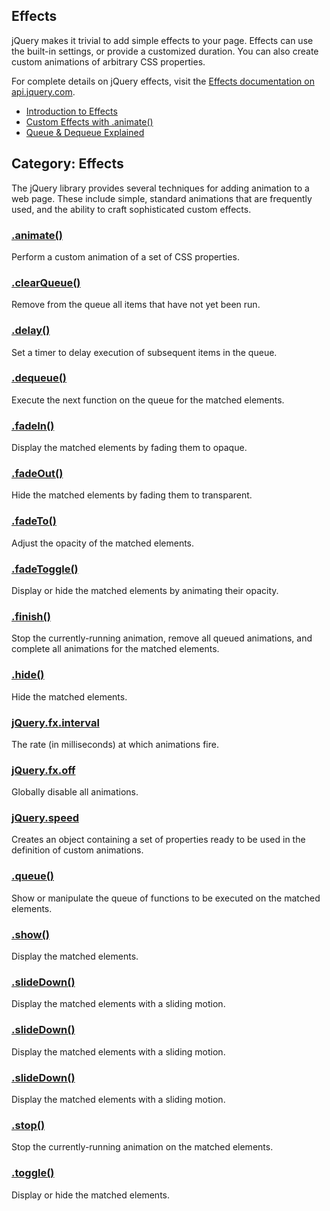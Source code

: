 ## **Effects**

jQuery makes it trivial to add simple effects to your page. Effects can use the built-in settings, or provide a customized duration. You can also create custom animations of arbitrary CSS properties.

For complete details on jQuery effects, visit the [Effects documentation on api.jquery.com](http://api.jquery.com/category/effects/).

* [Introduction to Effects](http://learn.jquery.com/effects/intro-to-effects/)
* [Custom Effects with .animate\(\)](http://learn.jquery.com/effects/custom-effects/)
* [Queue & Dequeue Explained](http://learn.jquery.com/effects/queue-and-dequeue-explained/)

## **Category: Effects**

The jQuery library provides several techniques for adding animation to a web page. These include simple, standard animations that are frequently used, and the ability to craft sophisticated custom effects.

### [**.animate\(\)**](http://api.jquery.com/animate/ "Permalink to .animate()")

Perform a custom animation of a set of CSS properties.

### [**.clearQueue\(\)**](http://api.jquery.com/clearQueue/ "Permalink to .clearQueue()")

Remove from the queue all items that have not yet been run.

### **[.delay\(\)](http://api.jquery.com/delay/ "Permalink to .delay()")**

Set a timer to delay execution of subsequent items in the queue.

### [**.dequeue\(\)**](http://api.jquery.com/dequeue/ "Permalink to .dequeue()")

Execute the next function on the queue for the matched elements.

### [**.fadeIn\(\)**](http://api.jquery.com/fadeIn/ "Permalink to .fadeIn()")

Display the matched elements by fading them to opaque.

### [**.fadeOut\(\)**](http://api.jquery.com/fadeOut/ "Permalink to .fadeOut()")

Hide the matched elements by fading them to transparent.

### [**.fadeTo\(\)**](http://api.jquery.com/fadeTo/ "Permalink to .fadeTo()")

Adjust the opacity of the matched elements.

### [**.fadeToggle\(\)**](http://api.jquery.com/fadeToggle/ "Permalink to .fadeToggle()")

Display or hide the matched elements by animating their opacity.

### [**.finish\(\)**](http://api.jquery.com/finish/ "Permalink to .finish()")

Stop the currently-running animation, remove all queued animations, and complete all animations for the matched elements.

### [**.hide\(\)**](http://api.jquery.com/hide/ "Permalink to .hide()")

Hide the matched elements.

### **[jQuery.fx.interval](http://api.jquery.com/jQuery.fx.interval/ "Permalink to jQuery.fx.interval")**

The rate \(in milliseconds\) at which animations fire.

### **[jQuery.fx.off](http://api.jquery.com/jQuery.fx.off/ "Permalink to jQuery.fx.off")**

Globally disable all animations.

### [**jQuery.speed**](http://api.jquery.com/jQuery.speed/ "Permalink to jQuery.speed")

Creates an object containing a set of properties ready to be used in the definition of custom animations.

### [**.queue\(\)**](http://api.jquery.com/queue/ "Permalink to .queue()")

Show or manipulate the queue of functions to be executed on the matched elements.

### **[.show\(\)](http://api.jquery.com/show/ "Permalink to .show()")**

Display the matched elements.

### **[.slideDown\(\)](http://api.jquery.com/slideDown/ "Permalink to .slideDown()")**

Display the matched elements with a sliding motion.

### **[.slideDown\(\)](http://api.jquery.com/slideDown/ "Permalink to .slideDown()")**

Display the matched elements with a sliding motion.

### [**.slideDown\(\)**](http://api.jquery.com/slideDown/ "Permalink to .slideDown()")

Display the matched elements with a sliding motion.

### **[.stop\(\)](http://api.jquery.com/stop/ "Permalink to .stop()")**

Stop the currently-running animation on the matched elements.

### [**.toggle\(\)**](http://api.jquery.com/toggle/ "Permalink to .toggle()")

Display or hide the matched elements.

